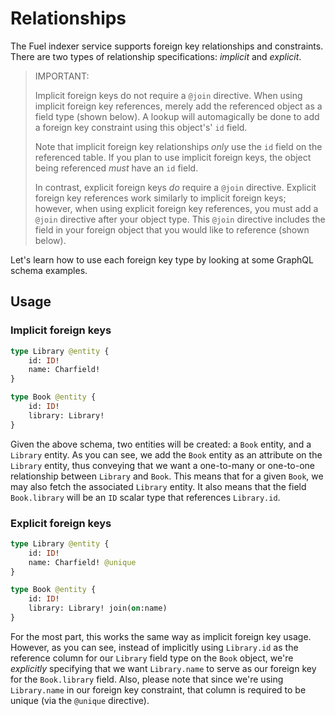# Relationships

The Fuel indexer service supports foreign key relationships and constraints. There are two types of relationship specifications: _implicit_ and _explicit_.

> IMPORTANT:
>
> Implicit foreign keys do not require a `@join` directive. When using implicit foreign key references, merely add the referenced object as a field type (shown below). A lookup will automagically be done to add a foreign key constraint using this object's' `id` field.
>
> Note that implicit foreign key relationships _only_ use the `id` field on the referenced table. If you plan to use implicit foreign keys, the object being referenced _must_ have an `id` field.
>
> In contrast, explicit foreign keys _do_ require a `@join` directive. Explicit foreign key references work similarly to implicit foreign keys; however, when using explicit foreign key references, you must add a `@join` directive after your object type. This `@join` directive includes the field in your foreign object that you would like to reference (shown below).

Let's learn how to use each foreign key type by looking at some GraphQL schema examples.

## Usage

### Implicit foreign keys

```graphql
type Library @entity {
    id: ID!
    name: Charfield!
}

type Book @entity {
    id: ID!
    library: Library!
}
```

Given the above schema, two entities will be created: a `Book` entity, and a `Library` entity. As you can see, we add the `Book` entity as an attribute on the `Library` entity, thus conveying that we want a one-to-many or one-to-one relationship between `Library` and `Book`. This means that for a given `Book`, we may also fetch the associated `Library` entity. It also means that the field `Book.library` will be an `ID` scalar type that references `Library.id`.

### Explicit foreign keys

```graphql
type Library @entity {
    id: ID!
    name: Charfield! @unique
}

type Book @entity {
    id: ID!
    library: Library! join(on:name)
}
```

For the most part, this works the same way as implicit foreign key usage. However, as you can see, instead of implicitly using `Library.id` as the reference column for our `Library` field type on the `Book` object, we're _explicitly_ specifying that we want `Library.name` to serve as our foreign key for the `Book.library` field. Also, please note that since we're using `Library.name` in our foreign key constraint, that column is required to be unique (via the `@unique` directive).
